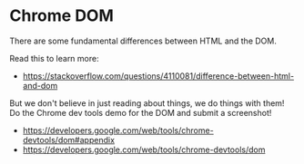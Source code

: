 # Chrome DOM
There are some fundamental differences between HTML and the DOM.

Read this to learn more: 
 
*   <https://stackoverflow.com/questions/4110081/difference-between-html-and-dom>

But we don't believe in just reading about things, we do things with them! Do the Chrome dev tools demo for the DOM and submit a screenshot!

* <https://developers.google.com/web/tools/chrome-devtools/dom#appendix>
* <https://developers.google.com/web/tools/chrome-devtools/dom>
